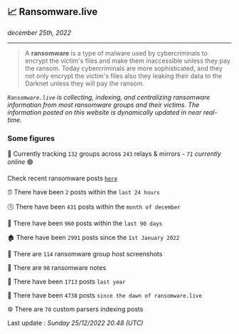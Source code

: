 ## 📈 Ransomware.live
_december 25th, 2022_

---

> A **ransomware** is a type of malware used by cybercriminals to encrypt the victim's files and make them inaccessible unless they pay the ransom. Today cybercriminals are more sophisticated, and they not only encrypt the victim's files also they leaking their data to the Darknet unless they will pay the ransom.


_`Ransomware.live` is collecting, indexing, and centralizing ransomware information from most ransomware groups and their victims. The information posted on this website is dynamically updated in near real-time._

### Some figures 

🔎 Currently tracking `132` groups across `243` relays & mirrors - _`71` currently online_ 🟢

Check recent ransomware posts [`here`](recentposts.md)


⏰ There have been `2` posts within the `last 24 hours`

🕓 There have been `431` posts within the `month of december`

📅 There have been `960` posts within the `last 90 days`

🏚 There have been `2991` posts since the `1st January 2022`

📸 There are `114` ransomware group host screenshots

📝 There are `90` ransomware notes

🚀 There have been `1713` posts `last year`

🐣 There have been `4738` posts `since the dawn of ransomware.live`

⚙️ There are `70` custom parsers indexing posts



Last update : _Sunday 25/12/2022 20.48 (UTC)_

